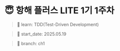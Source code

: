 # 😇 항해 플러스 LITE 1기 1주차

> 🎯 learn: TDD(Test-Driven Development)

> 📅 start_date: 2025.05.19

> 🤖 branch: ch1
